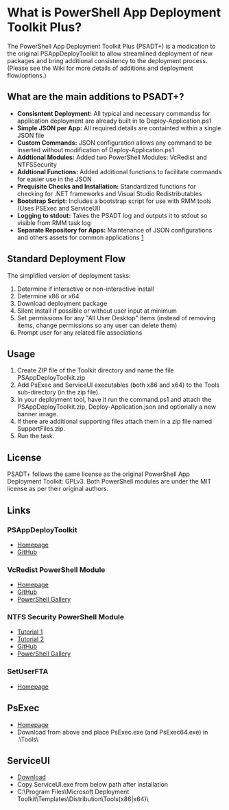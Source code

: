 # What is PowerShell App Deployment Toolkit Plus?

The PowerShell App Deployment Toolkit Plus (PSADT+) is a modication to the original PSAppDeployToolkit to allow streamlined deployment of new packages and bring additional consistency to the deployment process. (Please see the Wiki for more details of additions and deployment flow/options.)

## What are the main additions to PSADT+?

- **Consisntent Deployment:** All typical and necessary commandss for application deployment are already built in to Deploy-Application.ps1
- **Simple JSON per App:** All required details are containted within a single JSON file
- **Custom Commands:** JSON configuration allows any command to be inserted without modification of Deploy-Application.ps1
- **Addtional Modules:** Added two PowerShell Modules: VcRedist and NTFSSecurity
- **Addtional Functions:** Added additional functions to facilitate commands for easier use in the JSON
- **Prequisite Checks and Installation:** Standardized functions for checking for .NET frameworks and Visual Studio Redistributables
- **Bootstrap Script:** Includes a bootstrap script for use with RMM tools (Uses PSExec and ServiceUI)
- **Logging to stdout:** Takes the PSADT log and outputs it to stdout so visible from RMM task log
- **Separate Repository for Apps:** Maintenance of JSON configurations and others assets for common applications [1]

[1]: https://gitlab.com/cybermoloch/psappdeploytoolkit-apps

## Standard Deployment Flow

The simplified version of deployment tasks:

1. Determine if interactive or non-interactive install
2. Determine x86 or x64
3. Download deployment package
4. Silent install if possible or without user input at minimum
5. Set permissions for any "All User Desktop" items (instead of removing items, change permissions so any user can delete them)
6. Prompt user for any related file associations

## Usage

1. Create ZIP file of the Toolkit directory and name the file PSAppDeployToolkit.zip
2. Add PsExec and ServiceUI executables (both x86 and x64) to the Tools sub-directory (in the zip file).
3. In your deployment tool, have it run the command.ps1 and attach the PSAppDeployToolkit.zip, Deploy-Application.json and optionally a new banner image.
4. If there are additional supporting files attach them in a zip file named SupportFiles.zip.
5. Run the task.

## License

PSADT+ follows the same license as the original PowerShell App Deployment Toolkit: GPLv3. Both PowerShell modules are under the MIT license as per their original authors.

## Links

### PSAppDeployToolkit

- [Homepage](https://psappdeploytoolkit.com)
- [GitHub](https://github.com/PSAppDeployToolkit/PSAppDeployToolkit)

### VcRedist PowerShell Module

- [Homepage](https://docs.stealthpuppy.com/vcredist/)
- [GitHub](https://github.com/aaronparker/VcRedist)
- [PowerShell Gallery](https://www.powershellgallery.com/packages/VcRedist/)

### NTFS Security PowerShell Module

- [Tutorial 1](http://blogs.technet.com/b/fieldcoding/archive/2014/12/05/ntfssecurity-tutorial-1-getting-adding-and-removing-permissions.aspx)
- [Tutorial 2](http://blogs.technet.com/b/fieldcoding/archive/2014/12/05/ntfssecurity-tutorial-2-managing-ntfs-inheritance-and-using-privileges.aspx)
- [GitHub](https://github.com/raandree/NTFSSecurity)
- [PowerShell Gallery](https://www.powershellgallery.com/packages/NTFSSecurity)

### SetUserFTA

- [Homepage](https://kolbi.cz/blog/2017/10/25/setuserfta-userchoice-hash-defeated-set-file-type-associations-per-user/)

## PsExec

- [Homepage](https://docs.microsoft.com/en-us/sysinternals/downloads/psexec)
- Download from above and place PsExec.exe (and PsExec64.exe) in .\Tools\

## ServiceUI
- [Download](https://www.microsoft.com/en-us/download/details.aspx?id=54259)
- Copy ServiceUI.exe from below path after installation
- C:\Program Files\Microsoft Deployment Toolkit\Templates\Distribution\Tools\(x86|x64)\